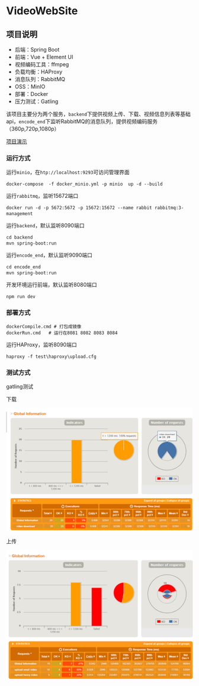 # VideoWebSite



## 项目说明

- 后端：Spring Boot
- 前端：Vue + Element UI
- 视频编码工具：ffmpeg
- 负载均衡：HAProxy
- 消息队列：RabbitMQ
- OSS：MinIO
- 部署：Docker
- 压力测试：Gatling

该项目主要分为两个服务，`backend`下提供视频上传、下载、视频信息列表等基础api，`encode_end`下监听RabbitMQ的消息队列，提供视频编码服务（360p,720p,1080p）

[项目演示](https://www.bilibili.com/video/BV1Qo4y1k7uW/)

### 运行方式

运行`minio`，在`htp://localhost:9293`可访问管理界面

```
docker-compose  -f docker_minio.yml -p minio  up -d --build
```

运行`rabbitmq`，监听15672端口

```
docker run -d -p 5672:5672 -p 15672:15672 --name rabbit rabbitmq:3-management
```

运行`backend`，默认监听8090端口

```shell
cd backend
mvn spring-boot:run
```

运行`encode_end`，默认监听9090端口

```
cd encode_end
mvn spring-boot:run
```

开发环境运行前端，默认监听8080端口

```
npm run dev
```

### 部署方式

```
dockerCompile.cmd # 打包成镜像
dockerRun.cmd	# 运行在8081 8082 8083 8084
```

运行HAProxy，监听8090端口

```
haproxy -f test\haproxy\upload.cfg
```

### 测试方式

gatling测试

下载

![image-20210625003917702](README.assets/image-20210625003917702.png)

上传

![image-20210625004155412](README.assets/image-20210625004155412.png)
